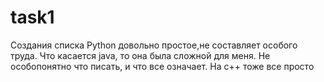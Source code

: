 # task1
Создания списка Python довольно простое,не составляет особого труда. Что касается java, то она была сложной для меня. Не особопонятно что писать, и что все означает. На с++ тоже все просто

